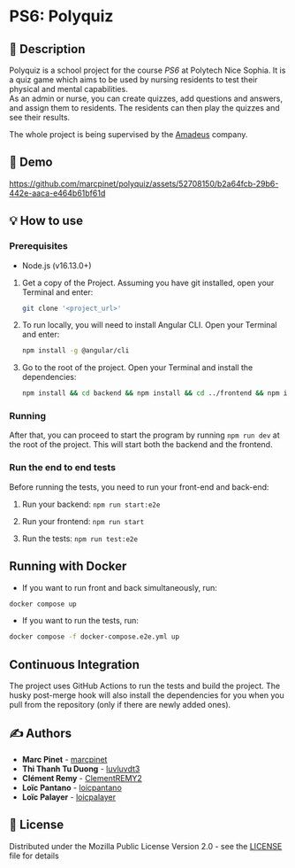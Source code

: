 # PS6: Polyquiz

## 📝 Description

Polyquiz is a school project for the course *PS6* at Polytech Nice Sophia. It is a quiz game which aims to be used by
nursing residents to test their physical and mental capabilities.
<br>As an admin or nurse, you can create quizzes, add questions and answers, and assign them to residents. The residents
can then play the quizzes and see their results.

The whole project is being supervised by the [Amadeus](https://amadeus.com/) company.

## 🎥 Demo

https://github.com/marcpinet/polyquiz/assets/52708150/b2a64fcb-29b6-442e-aaca-e464b61bf61d

## 💡 How to use

### Prerequisites

* Node.js (v16.13.0+)

1. Get a copy of the Project. Assuming you have git installed, open your Terminal and enter:

    ```bash
    git clone '<project_url>'
    ```

2. To run locally, you will need to install Angular CLI. Open your Terminal and enter:

    ```bash
    npm install -g @angular/cli
    ```

3. Go to the root of the project. Open your Terminal and install the dependencies:

    ```bash
    npm install && cd backend && npm install && cd ../frontend && npm install && cd ..
    ```
### Running

After that, you can proceed to start the program by running `npm run dev` at the root of the project. This will start
both the backend and the frontend.

### Run the end to end tests

Before running the tests, you need to run your front-end and back-end:

1. Run your backend: `npm run start:e2e`

2. Run your frontend: `npm run start`

3. Run the tests:  `npm run test:e2e`

## Running with Docker

- If you want to run front and back simultaneously, run:

```bash
docker compose up
``` 

- If you want to run the tests, run:

```bash
docker compose -f docker-compose.e2e.yml up
``` 

## Continuous Integration

The project uses GitHub Actions to run the tests and build the project. The husky post-merge hook will also install the
dependencies for you when you pull from the repository (only if there are newly added ones).

## ✍️ Authors

* **Marc Pinet** - [marcpinet](https://github.com/marcpinet)
* **Thi Thanh Tu Duong** - [luvluvdt3](https://github.com/luvluvdt3)
* **Clément Remy** - [ClementREMY2](https://github.com/ClementREMY2)
* **Loïc Pantano** - [loicpantano](https://github.com/loicpantano)
* **Loïc Palayer** - [loicpalayer](https://github.com/loicpalayer)

## 📃 License

Distributed under the Mozilla Public License Version 2.0 - see the [LICENSE](LICENSE) file for details
